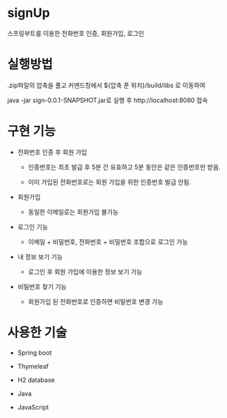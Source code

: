 
# signUp

스프링부트를 이용한 전화번호 인증, 회원가입, 로그인

  

# 실행방법

.zip파일의 압축을 풀고 커맨드창에서 ${압축 푼 위치}/build/libs 로 이동하여

java -jar sign-0.0.1-SNAPSHOT.jar로 실행 후 http://localhost:8080 접속

  

# 구현 기능

* 전화번호 인증 후 회원 가입

  * 인증번호는 최초 발급 후 5분 간 유효하고 5분 동안은 같은 인증번호만 받음.

  * 이미 가입된 전화번호로는 회원 가입을 위한 인증번호 발급 안됨.

* 회원가입

  * 동일한 이메일로는 회원가입 불가능

* 로그인 기능

  * 이메일 + 비밀번호, 전화번호 + 비밀번호 조합으로 로그인 가능

* 내 정보 보기 기능

  * 로그인 후 회원 가입에 이용한 정보 보기 가능

* 비밀번호 찾기 기능

  * 회원가입 된 전화번호로 인증하면 비밀번호 변경 가능

  

# 사용한 기술

* Spring boot

* Thymeleaf

* H2 database

* Java

* JavaScript